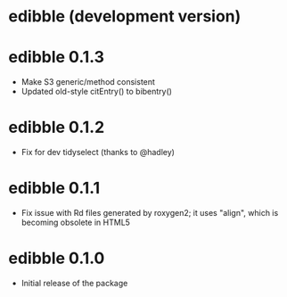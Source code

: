 # edibble (development version)

# edibble 0.1.3

* Make S3 generic/method consistent
* Updated old-style citEntry() to bibentry()

# edibble 0.1.2

* Fix for dev tidyselect (thanks to @hadley)

# edibble 0.1.1

* Fix issue with Rd files generated by roxygen2; it uses "align", which is becoming obsolete in HTML5

# edibble 0.1.0

* Initial release of the package
